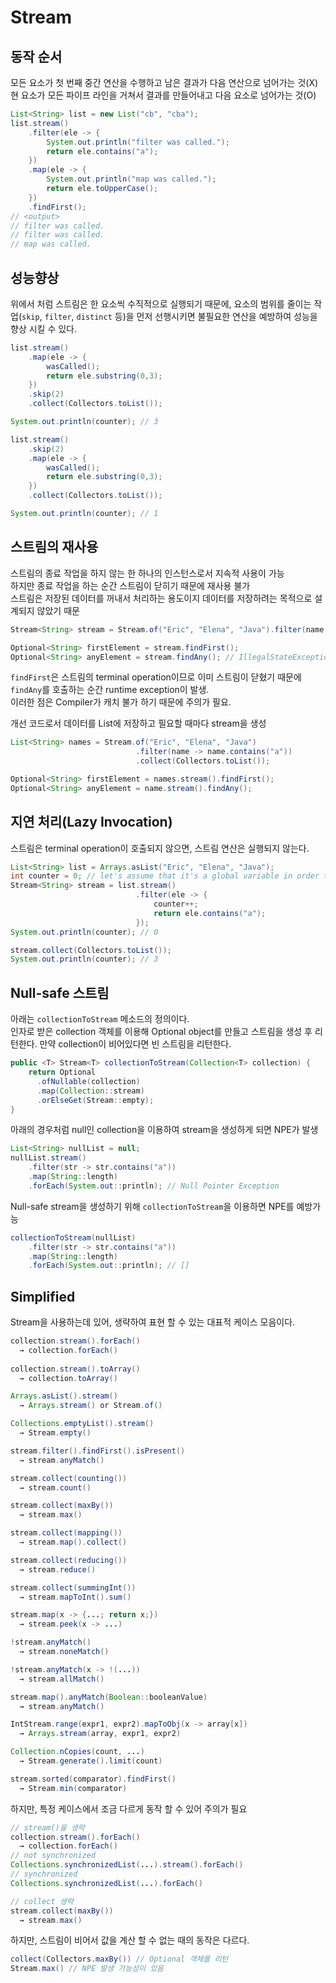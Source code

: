 Stream
===

## 동작 순서
모든 요소가 첫 번째 중간 연산을 수행하고 남은 결과가 다음 연산으로 넘어가는 것(X)  
현 요소가 모든 파이프 라인을 거쳐서 결과를 만들어내고 다음 요소로 넘어가는 것(O)  

```java
List<String> list = new List("cb", "cba");
list.stream()
    .filter(ele -> {
        System.out.println("filter was called.");
        return ele.contains("a");
    })
    .map(ele -> {
        System.out.println("map was called.");
        return ele.toUpperCase();
    })
    .findFirst();
// <output>
// filter was called.
// filter was called.
// map was called.
```



## 성능향상
위에서 처럼 스트림은 한 요소씩 수직적으로 실행되기 때문에, 요소의 범위를 줄이는 작업(`skip`, `filter`, `distinct` 등)을 먼저 선행시키면 불필요한 연산을 예방하여 성능을 향상 시킬 수 있다.

```java
list.stream()
    .map(ele -> {
        wasCalled();
        return ele.substring(0,3);
    })
    .skip(2)
    .collect(Collectors.toList());

System.out.println(counter); // 3

list.stream()
    .skip(2)
    .map(ele -> {
        wasCalled();
        return ele.substring(0,3);
    })
    .collect(Collectors.toList());

System.out.println(counter); // 1
```

## 스트림의 재사용  
스트림의 종료 작업을 하지 않는 한 하나의 인스턴스로서 지속적 사용이 가능   
하지만 종료 작업을 하는 순간 스트림이 닫히기 때문에 재사용 불가  
스트림은 저장된 데이터를 꺼내서 처리하는 용도이지 데이터를 저장하려는 목적으로 설계되지 않았기 때문  

```java
Stream<String> stream = Stream.of("Eric", "Elena", "Java").filter(name -> name.contains("a"));

Optional<String> firstElement = stream.findFirst();
Optional<String> anyElement = stream.findAny(); // IllegalStateException: stream has already been operated upon or closed
```

`findFirst`은 스트림의 terminal operation이므로 이미 스트림이 닫혔기 때문에 `findAny`를 호출하는 순간 runtime exception이 발생.  
이러한 점은 Compiler가 캐치 불가 하기 때문에 주의가 필요.  

개선 코드로서 데이터를 List에 저장하고 필요할 때마다 stream을 생성
```java
List<String> names = Stream.of("Eric", "Elena", "Java")
                            .filter(name -> name.contains("a"))
                            .collect(Collectors.toList());

Optional<String> firstElement = names.stream().findFirst();
Optional<String> anyElement = name.stream().findAny();
```

## 지연 처리(Lazy Invocation)
스트림은 terminal operation이 호출되지 않으면, 스트림 연산은 실행되지 않는다.
```java
List<String> list = Arrays.asList("Eric", "Elena", "Java");
int counter = 0; // let's assume that it's a global variable in order to avoid lambda enclosing scope problem.
Stream<String> stream = list.stream()
                            .filter(ele -> {
                                counter++;
                                return ele.contains("a");
                            });
System.out.println(counter); // 0

stream.collect(Collectors.toList());
System.out.println(counter); // 3
```

## Null-safe 스트림
아래는 `collectionToStream` 메소드의 정의이다.  
인자로 받은 collection 객체를 이용해 Optional object를 만들고 스트림을 생성 후 리턴한다. 만약 collection이 비어있다면 빈 스트림을 리턴한다.
```java
public <T> Stream<T> collectionToStream(Collection<T> collection) {
    return Optional
      .ofNullable(collection)
      .map(Collection::stream)
      .orElseGet(Stream::empty);
}
```
아래의 경우처럼 null인 collection을 이용하여 stream을 생성하게 되면 NPE가 발생
```java
List<String> nullList = null;
nullList.stream()
    .filter(str -> str.contains("a"))
    .map(String::length)
    .forEach(System.out::println); // Null Pointer Exception
```
Null-safe stream을 생성하기 위해 `collectionToStream`을 이용하면 NPE를 예방가능
```java
collectionToStream(nullList)
    .filter(str -> str.contains("a"))
    .map(String::length)
    .forEach(System.out::println); // []
```

## Simplified
Stream을 사용하는데 있어, 생략하여 표현 할 수 있는 대표적 케이스 모음이다.
```java
collection.stream().forEach() 
  → collection.forEach()
  
collection.stream().toArray() 
  → collection.toArray()

Arrays.asList().stream() 
  → Arrays.stream() or Stream.of()

Collections.emptyList().stream() 
  → Stream.empty()

stream.filter().findFirst().isPresent() 
  → stream.anyMatch()

stream.collect(counting()) 
  → stream.count()

stream.collect(maxBy()) 
  → stream.max()

stream.collect(mapping()) 
  → stream.map().collect()

stream.collect(reducing()) 
  → stream.reduce()

stream.collect(summingInt()) 
  → stream.mapToInt().sum()

stream.map(x -> {...; return x;}) 
  → stream.peek(x -> ...)

!stream.anyMatch() 
  → stream.noneMatch()

!stream.anyMatch(x -> !(...)) 
  → stream.allMatch()

stream.map().anyMatch(Boolean::booleanValue) 
  → stream.anyMatch()

IntStream.range(expr1, expr2).mapToObj(x -> array[x]) 
  → Arrays.stream(array, expr1, expr2)

Collection.nCopies(count, ...) 
  → Stream.generate().limit(count)

stream.sorted(comparator).findFirst() 
  → Stream.min(comparator)
```
하지만, 특정 케이스에서 조금 다르게 동작 할 수 있어 주의가 필요
```java
// stream()을 생략
collection.stream().forEach()
  → collection.forEach()
// not synchronized
Collections.synchronizedList(...).stream().forEach()
// synchronized
Collections.synchronizedList(...).forEach()
```
```java
// collect 생략
stream.collect(maxBy()) 
  → stream.max()
```
하지만, 스트림이 비어서 값을 계산 할 수 없는 때의 동작은 다르다.
```java
collect(Collectors.maxBy()) // Optional 객체를 리턴
Stream.max() // NPE 발생 가능성이 있음
```
